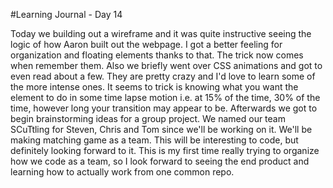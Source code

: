 #Learning Journal - Day 14

Today we building out a wireframe and it was quite instructive seeing the logic of how Aaron built out the webpage. I got a better feeling for organization and floating elements thanks to that. The trick now comes when remember them. Also we briefly went over CSS animations and got to even read about a few. They are pretty crazy and I'd love to learn some of the more intense ones. It seems to trick is knowing what you want the element to do in some time lapse motion i.e. at 15% of the time, 30% of the time, however long your transition may appear to be. Afterwards we got to begin brainstorming ideas for a group project. We named our team SCuTtling for Steven, Chris and Tom since we'll be working on it. We'll be making matching game as a team. This will be interesting to code, but definitely looking forward to it. This is my first time really trying to organize how we code as a team, so I look forward to seeing the end product and learning how to actually work from one common repo. 
